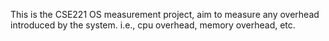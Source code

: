 This is the CSE221 OS measurement project, aim to measure any overhead introduced by the system. i.e., cpu overhead, memory overhead, etc.
